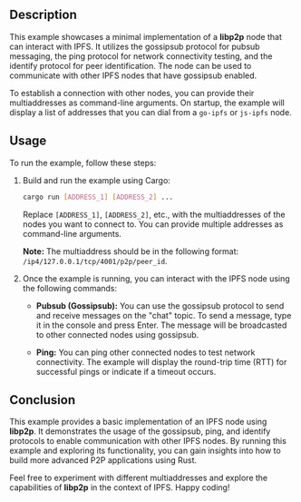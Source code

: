 ## Description

This example showcases a minimal implementation of a **libp2p** node that can interact with IPFS.
It utilizes the gossipsub protocol for pubsub messaging, the ping protocol for network connectivity testing, and the identify protocol for peer identification.
The node can be used to communicate with other IPFS nodes that have gossipsub enabled.

To establish a connection with other nodes, you can provide their multiaddresses as command-line arguments.
On startup, the example will display a list of addresses that you can dial from a `go-ipfs` or `js-ipfs` node.

## Usage

To run the example, follow these steps:

1.  Build and run the example using Cargo:
    ```sh
    cargo run [ADDRESS_1] [ADDRESS_2] ...
    ```

    Replace `[ADDRESS_1]`, `[ADDRESS_2]`, etc., with the multiaddresses of the nodes you want to connect to.
    You can provide multiple addresses as command-line arguments.

    **Note:** The multiaddress should be in the following format: `/ip4/127.0.0.1/tcp/4001/p2p/peer_id`.

2.  Once the example is running, you can interact with the IPFS node using the following commands:

    -   **Pubsub (Gossipsub):** You can use the gossipsub protocol to send and receive messages on the "chat" topic.
        To send a message, type it in the console and press Enter.
        The message will be broadcasted to other connected nodes using gossipsub.

    -   **Ping:** You can ping other connected nodes to test network connectivity.
        The example will display the round-trip time (RTT) for successful pings or indicate if a timeout occurs.


## Conclusion

This example provides a basic implementation of an IPFS node using **libp2p**.
It demonstrates the usage of the gossipsub, ping, and identify protocols to enable communication with other IPFS nodes.
By running this example and exploring its functionality, you can gain insights into how to build more advanced P2P applications using Rust.

Feel free to experiment with different multiaddresses and explore the capabilities of **libp2p** in the context of IPFS. Happy coding!
